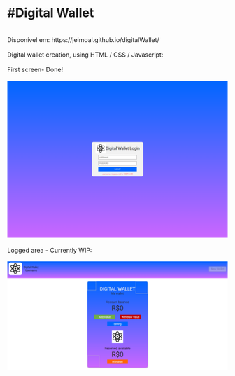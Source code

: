 <h1>#Digital Wallet</h1><br>
Disponível em: https://jeimoal.github.io/digitalWallet/<br>
<br>
Digital wallet creation, using HTML / CSS / Javascript:<br>
<br>
First screen- Done!<br>
<br>
<img src="login.PNG"><br>
<br>
Logged area - Currently WIP:<br>
<br>
<img src="logged.PNG">
